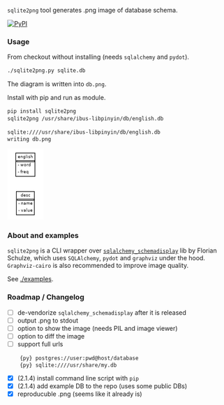 `sqlite2png` tool generates .png image of database schema.

[![PyPI](https://img.shields.io/pypi/v/sqlite2png)](https://pypi.org/project/sqlite2png/)

### Usage

From checkout without installing (needs `sqlalchemy` and `pydot`).
```bash
./sqlite2png.py sqlite.db
```
The diagram is written into `db.png`.

Install with pip and run as module.
```bash
pip install sqlite2png
sqlite2png /usr/share/ibus-libpinyin/db/english.db
```
```
sqlite:////usr/share/ibus-libpinyin/db/english.db
writing db.png
```

![](examples/english.png)

### About and examples

`sqlite2png` is a CLI wrapper over
[`sqlalchemy_schemadisplay`](https://github.com/fschulze/sqlalchemy_schemadisplay)
lib by Florian Schulze, which uses `SQLAlchemy`, `pydot` and `graphviz`
under the hood. `Graphviz-cairo` is also recommended to improve image quality.

See [./examples](./examples).

### Roadmap / Changelog

* [ ] de-vendorize `sqlalchemy_schemadisplay` after it is released
* [ ] output .png to stdout
* [ ] option to show the image (needs PIL and image viewer)
* [ ] option to diff the image
* [ ] support full urls
```
    {py} postgres://user:pwd@host/database
    {py} sqlite:////usr/share/my.db
```
* [x] (2.1.4) install command line script with `pip`
* [x] (2.1.4) add example DB to the repo (uses some public DBs)
* [x] reproducuble .png (seems like it already is)

